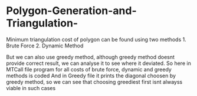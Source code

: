 # Polygon-Generation-and-Triangulation-

Minimum triangulation cost of polygon can be found using two methods
    1. Brute Force
    2. Dynamic Method

But we can also use greedy method, although greedy method doesnt provide correct result, we can analyse it to see where it deviated.
So here in MTCall file program for all costs of brute force, dynamic and greedy methods is coded
And in Greedy file it prints the diagonal choosen by greedy method, so we can see that choosing greediest first isnt alwayss viable in such cases
